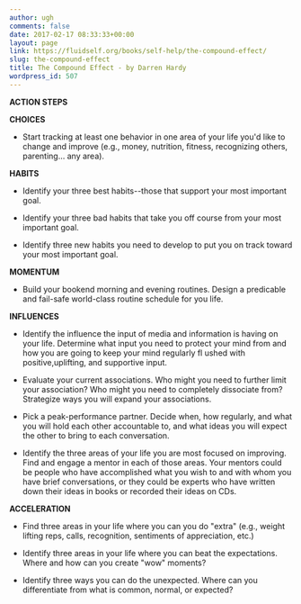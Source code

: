 ```yaml
---
author: ugh
comments: false
date: 2017-02-17 08:33:33+00:00
layout: page
link: https://fluidself.org/books/self-help/the-compound-effect/
slug: the-compound-effect
title: The Compound Effect - by Darren Hardy
wordpress_id: 507
---
```


**ACTION STEPS**

**CHOICES**



	
  * Start tracking at least one behavior in one area of your life you'd like to change and improve (e.g., money, nutrition, fitness, recognizing others, parenting… any area).


 
**HABITS**



	
  * Identify your three best habits--those that support your most important goal.


	
  * Identify your three bad habits that take you off course from your most important goal.


	
  * Identify three new habits you need to develop to put you on track toward your most important goal.


 
**MOMENTUM**



	
  * Build your bookend morning and evening routines. Design a predicable and fail-safe world-class routine schedule for you life.


 
**INFLUENCES**



	
  * Identify the influence the input of media and information is having on your life. Determine what input you need to protect your  mind from and how you are going to keep your mind regularly fl ushed with positive,uplifting, and supportive input.


	
  * Evaluate your current associations. Who might you need to further limit your association? Who might you need to completely dissociate from? Strategize ways you will expand your associations.


	
  * Pick a peak-performance partner. Decide when, how regularly, and what you will hold each other accountable to, and what ideas you will expect the other to bring to each conversation.


	
  * Identify the three areas of your life you are most focused on improving. Find and engage a mentor in each of those areas. Your mentors could be people who have accomplished what you wish to and with whom you have brief conversations, or they could be experts who have written down their ideas in books or recorded their ideas on CDs.


 
**ACCELERATION**



	
  * Find three areas in your life where you can you do "extra" (e.g., weight lifting reps, calls, recognition, sentiments of appreciation, etc.)


	
  * Identify three areas in your life where you can beat the expectations. Where and how can you create "wow" moments?


	
  * Identify three ways you can do the unexpected. Where can you differentiate from what is common, normal, or expected?


